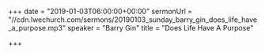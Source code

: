+++
date = "2019-01-03T06:00:00+00:00"
sermonUrl = "//cdn.lwechurch.com/sermons/20190103_sunday_barry_gin_does_life_have_a_purpose.mp3"
speaker = "Barry Gin"
title = "Does Life Have A Purpose"

+++
